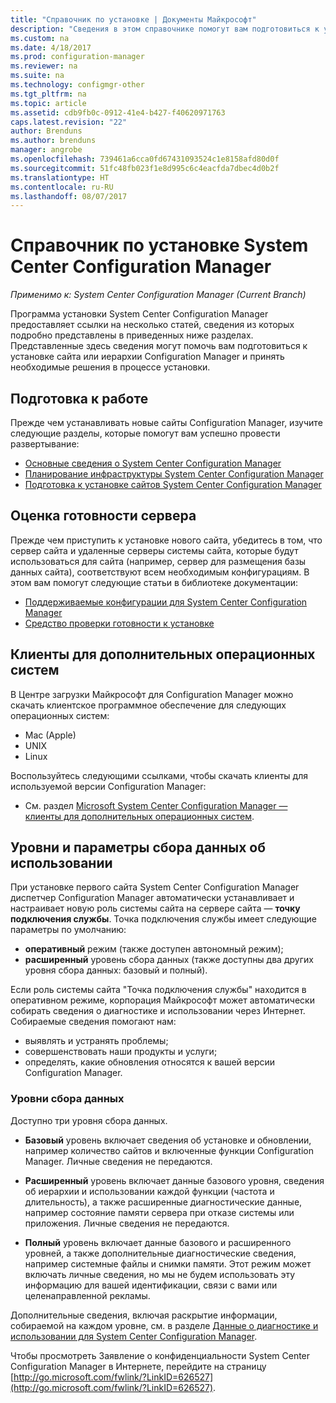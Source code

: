 ```yaml
---
title: "Справочник по установке | Документы Майкрософт"
description: "Сведения в этом справочнике помогут вам подготовиться к установке сайта или иерархии Configuration Manager."
ms.custom: na
ms.date: 4/18/2017
ms.prod: configuration-manager
ms.reviewer: na
ms.suite: na
ms.technology: configmgr-other
ms.tgt_pltfrm: na
ms.topic: article
ms.assetid: cdb9fb0c-0912-41e4-b427-f40620971763
caps.latest.revision: "22"
author: Brenduns
ms.author: brenduns
manager: angrobe
ms.openlocfilehash: 739461a6cca0fd67431093524c1e8158afd80d0f
ms.sourcegitcommit: 51fc48fb023f1e8d995c6c4eacfda7dbec4d0b2f
ms.translationtype: HT
ms.contentlocale: ru-RU
ms.lasthandoff: 08/07/2017
---
```

# <a name="reference-for-system-center-configuration-manager-setup"></a>Справочник по установке System Center Configuration Manager

*Применимо к: System Center Configuration Manager (Current Branch)*

Программа установки System Center Configuration Manager предоставляет ссылки на несколько статей, сведения из которых подробно представлены в приведенных ниже разделах. Представленные здесь сведения могут помочь вам подготовиться к установке сайта или иерархии Configuration Manager и принять необходимые решения в процессе установки.  


##  <a name="bkmk_start"></a> Подготовка к работе  
Прежде чем устанавливать новые сайты Configuration Manager, изучите следующие разделы, которые помогут вам успешно провести развертывание:  

-   [Основные сведения о System Center Configuration Manager](../../../../core/understand/fundamentals.md)  
-   [Планирование инфраструктуры System Center Configuration Manager](../../../plan-design/network/configure-firewalls-ports-domains.md)  
-   [Подготовка к установке сайтов System Center Configuration Manager](prepare-to-install-sites.md)  

##  <a name="bkmk_assess"></a> Оценка готовности сервера  
Прежде чем приступить к установке нового сайта, убедитесь в том, что сервер сайта и удаленные серверы системы сайта, которые будут использоваться для сайта (например, сервер для размещения базы данных сайта), соответствуют всем необходимым конфигурациям. В этом вам помогут следующие статьи в библиотеке документации:  

-   [Поддерживаемые конфигурации для System Center Configuration Manager](../../../../core/plan-design/configs/supported-configurations.md)  
-   [Средство проверки готовности к установке](prerequisite-checker.md)  

##  <a name="bkmk_Addclients"></a> Клиенты для дополнительных операционных систем  
В Центре загрузки Майкрософт для Configuration Manager можно скачать клиентское программное обеспечение для следующих операционных систем:  

-   Mac (Apple)  
-   UNIX  
-   Linux  

Воспользуйтесь следующими ссылками, чтобы скачать клиенты для используемой версии Configuration Manager:  

-   См. раздел [Microsoft System Center Configuration Manager — клиенты для дополнительных операционных систем](http://www.microsoft.com/download/details.aspx?id=47719).  

##  <a name="bkmk_usage"></a> Уровни и параметры сбора данных об использовании  
При установке первого сайта System Center Configuration Manager диспетчер Configuration Manager автоматически устанавливает и настраивает новую роль системы сайта на сервере сайта — **точку подключения службы**. Точка подключения службы имеет следующие параметры по умолчанию:  

-   **оперативный** режим (также доступен автономный режим);  
-   **расширенный** уровень сбора данных (также доступны два других уровня сбора данных: базовый и полный).  

Если роль системы сайта "Точка подключения службы" находится в оперативном режиме, корпорация Майкрософт может автоматически собирать сведения о диагностике и использовании через Интернет. Собираемые сведения помогают нам:  

-   выявлять и устранять проблемы;  
-   совершенствовать наши продукты и услуги;  
-   определять, какие обновления относятся к вашей версии Configuration Manager.  

### <a name="levels-of-data-collection"></a>Уровни сбора данных  
Доступно три уровня сбора данных.

-   **Базовый** уровень включает сведения об установке и обновлении, например количество сайтов и включенные функции Configuration Manager. Личные сведения не передаются.  

-   **Расширенный** уровень включает данные базового уровня, сведения об иерархии и использовании каждой функции (частота и длительность), а также расширенные диагностические данные, например состояние памяти сервера при отказе системы или приложения. Личные сведения не передаются.  

-   **Полный** уровень включает данные базового и расширенного уровней, а также дополнительные диагностические сведения, например системные файлы и снимки памяти. Этот режим может включать личные сведения, но мы не будем использовать эту информацию для вашей идентификации, связи с вами или целенаправленной рекламы.  

Дополнительные сведения, включая раскрытие информации, собираемой на каждом уровне, см. в разделе [Данные о диагностике и использовании для System Center Configuration Manager](../../../../core/plan-design/diagnostics/diagnostics-and-usage-data.md).  

Чтобы просмотреть Заявление о конфиденциальности System Center Configuration Manager в Интернете, перейдите на страницу [http://go.microsoft.com/fwlink/?LinkID=626527](http://go.microsoft.com/fwlink/?LinkID=626527).
